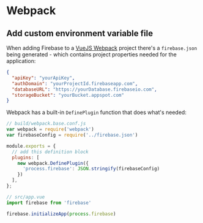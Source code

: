 # Webpack

## Add custom environment variable file

When adding Firebase to a [VueJS Webpack](https://github.com/vuejs-templates/webpack) project there's a `firebase.json` being generated - which contains project properties needed for the application:

```json
{
  "apiKey": "yourApiKey",
  "authDomain": "yourProjectId.firebaseapp.com",
  "databaseURL": "https://yourDatabase.firebaseio.com",
  "storageBucket": "yourBucket.appspot.com"
}
```

Webpack has a built-in `DefinePlugin` function that does what's needed:

```js
// build/webpack.base.conf.js
var webpack = require('webpack')
var firebaseConfig = require('../firebase.json')

module.exports = {
  // add this definition block
  plugins: [
    new webpack.DefinePlugin({
      'process.firebase': JSON.stringify(firebaseConfig)
    })
  ],
};
```

```js
// src/app.vue
import firebase from 'firebase'

firebase.initializeApp(process.firebase)
```
